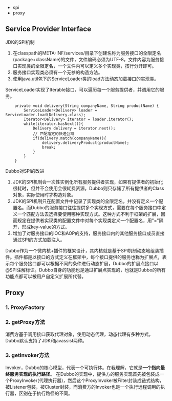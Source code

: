 
* spi
* proxy

## Service Provider Interface

JDK的SPI机制

1. 在classpath的META-INF/services/目录下创建名称为服务接口的全限定名(package+className)的文件，文件编码必须为UTF-8，文件内容为服务接口实现类的全限定名，一个文件内可以定义多个实现类，按行分开即可。
2. 服务接口实现类必须有一个无参的构造方法。
3. 使用java.util包下的ServiceLoader类的load方法动态加载接口的实现类。

ServiceLoader实现了Iterable接口，可以遍历每一个服务提供者，并调用它的服务。

```
	private void delivery(String companyName, String productName) {
		ServiceLoader<Delivery> loader = ServiceLoader.load(Delivery.class);
		Iterator<Delivery> iterator = loader.iterator();
		while(iterator.hasNext()){
			Delivery delivery = iterator.next();
			// 匹配指定的快递公司
			if(delivery.match(companyName)){
				delivery.deliveryProduct(productName);
				break;
			}
		}
	}
```

Dubbo对SPI的改进

1. JDK的SPI机制会一次性实例化所有服务提供者实现，如果有提供者的初始化很耗时，但并不会使用会很耗费资源。Dubbo则只存储了所有提供者的Class对象，实际使用时才构造对象。
2. JDK的SPI机制只在配置文件中记录了实现类的全限定名，并没有定义一个配置名。而Dubbo的服务接口往往提供多个实现方式，需要在每个服务接口中定义一个匹配方法去选择要使用哪种实现方式。这种方式不利于框架的扩展，因而规定在提供者实现类的配置文件中对每个实现类定义一个配置名，用"="隔开，形成key-value的方式。
3. 增加了对服务接口的IOC和AOP的支持，服务接口内的其他服务接口成员直接通过SPI的方式加载注入。


Dubbo作为一个微内核+插件的框架设计，其内核就是基于SPI机制动态地组装插件。插件都是以接口的方式定义在框架中，每个接口提供的服务也称为扩展点，表示每个服务接口都可以根据不同的条件进行动态扩展，Dubbo的扩展点接口以@SPI注解标识。Dubbo自身的功能也是通过扩展点实现的，也就是Dubbo的所有功能点都可以被用户自定义扩展所代替。


## Proxy

### 1. ProxyFactory

### 2. getProxy方法

消费方基于调用接口获取代理对象，使用动态代理，动态代理有多种方式，Dubbo默认支持了JDK和javassist两种。

### 3. getInvoker方法

Invoker，Dubbo的核心模型，代表一个可执行体。在我理解，它就是**一个指向最终服务实现的执行路径**。
在Dubbo的实现中，提供方的服务实现首先被包装成一个ProxyInvoker(代理执行器)，然后这个ProxyInvoker被Filter封装成链式结构，被Listener包装，被Cluster封装，而消费方的Invoker也是一个执行远程调用的执行器，区别在于执行路径的不同。


